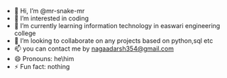 - 👋 Hi, I’m @mr-snake-mr
- 👀 I’m interested in coding
- 🌱 I’m currently learning information technology in easwari engineering college
- 💞️ I’m looking to collaborate on any projects based on python,sql etc
- 📫 you can contact me by nagaadarsh354@gmail.com
- 😄 Pronouns: he\him
- ⚡ Fun fact: nothing

<!---
mr-snake-mr/mr-snake-mr is a ✨ special ✨ repository because its `README.md` (this file) appears on your GitHub profile.
You can click the Preview link to take a look at your changes.
--->
